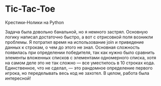 # Tic-Tac-Toe
Крестики-Нолики на Python

Задача была довольно банальной, но я немного застрял. Основную логику написал достаточно быстро, а вот с отрисовкой поля возникли проблемы. 
Я потратил время на использование join и приведение данных к строкам, о чем до этого не знал.
Основная сложность появилась при определении победителя, так как нужно было сравнить элементы вложенных списков с элементами одномерного списка, 
хотя на самом деле это не так сложно — все уместилось в 10 строках кода. 
Единственное, что не сделал, — это рандомное определение первого игрока, но переделывать весь код не захотел. В целом, работа была интересной!

